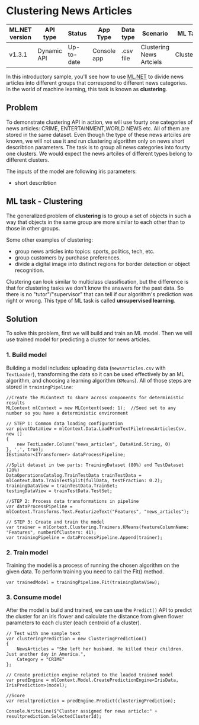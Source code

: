 # Clustering News Articles

| ML.NET version | API type          | Status                        | App Type    | Data type | Scenario            | ML Task                   | Algorithms                  |
|----------------|-------------------|-------------------------------|-------------|-----------|---------------------|---------------------------|-----------------------------|
| v1.3.1         | Dynamic API | Up-to-date | Console app | .csv file | Clustering News Artciels | Clustering | K-means++ |

In this introductory sample, you'll see how to use [ML.NET](https://www.microsoft.com/net/learn/apps/machine-learning-and-ai/ml-dotnet) to divide news articles into different groups that correspond to different news categories. In the world of machine learning, this task is known as **clustering**.

## Problem
To demonstrate clustering API in action, we will use fourty one categories of news articles: CRIME, ENTERTAINMENT,WORLD NEWS etc. All of them are stored in the same dataset. Even though the type of these news artciles are known, we will not use it and run clustering algorithm only on news short describtion parameters. The task is to group all news categories into fourty one clusters. We would expect the news artciles of different types belong to different clusters.

The inputs of the model are following iris parameters:
* short describtion

## ML task - Clustering
The generalized problem of **clustering** is to group a set of objects in such a way that objects in the same group are more similar to each other than to those in other groups.

Some other examples of clustering:
* group news articles into topics: sports, politics, tech, etc.
* group customers by purchase preferences.
* divide a digital image into distinct regions for border detection or object recognition.

Clustering can look similar to multiclass classification, but the difference is that for clustering tasks we don't know the answers for the past data. So there is no "tutor"/"supervisor" that can tell if our algorithm's prediction was right or wrong. This type of ML task is called **unsupervised learning**.

## Solution
To solve this problem, first we will build and train an ML model. Then we will use trained model for predicting a cluster for news articles.

### 1. Build model

Building a model includes: uploading data (`newsarticles.csv` with `TextLoader`), transforming the data so it can be used effectively by an ML algorithm, and choosing a learning algorithm (`KMeans`). All of those steps are stored in `trainingPipeline`:
```CSharp
//Create the MLContext to share across components for deterministic results
MLContext mlContext = new MLContext(seed: 1);  //Seed set to any number so you have a deterministic environment

// STEP 1: Common data loading configuration
var pivotDataView = mlContext.Data.LoadFromTextFile(newsArticlesCsv, new []
{
    new TextLoader.Column("news_articles", DataKind.String, 0)
}, ',', true);
IEstimator<ITransformer> dataProcessPipeline;
                                                
//Split dataset in two parts: TrainingDataset (80%) and TestDataset (20%)
DataOperationsCatalog.TrainTestData trainTestData = mlContext.Data.TrainTestSplit(fullData, testFraction: 0.2);
trainingDataView = trainTestData.TrainSet;
testingDataView = trainTestData.TestSet;

//STEP 2: Process data transformations in pipeline
var dataProcessPipeline = mlContext.Transforms.Text.FeaturizeText("Features", "news_articles");

// STEP 3: Create and train the model     
var trainer = mlContext.Clustering.Trainers.KMeans(featureColumnName: "Features", numberOfClusters: 41);
var trainingPipeline = dataProcessPipeline.Append(trainer);
```
### 2. Train model
Training the model is a process of running the chosen algorithm on the given data. To perform training you need to call the Fit() method.
```CSharp
var trainedModel = trainingPipeline.Fit(trainingDataView);
```
### 3. Consume model
After the model is build and trained, we can use the `Predict()` API to predict the cluster for an iris flower and calculate the distance from given flower parameters to each cluster (each centroid of a cluster).

```CSharp
// Test with one sample text 
var clusteringPrediction = new ClusteringPrediction()
{
    NewsArticles = "She left her husband. He killed their children. Just another day in America.",
    Category = "CRIME"
};

// Create prediction engine related to the loaded trained model
var predEngine = mlContext.Model.CreatePredictionEngine<IrisData, IrisPrediction>(model);

//Score
var resultprediction = predEngine.Predict(clusteringPrediction);

Console.WriteLine($"Cluster assigned for news article:" + resultprediction.SelectedClusterId);
```
